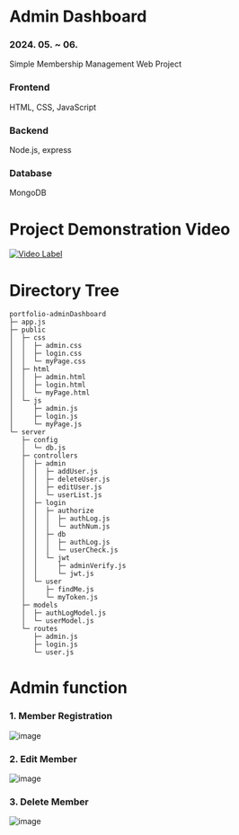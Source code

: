 # Admin Dashboard
### 2024. 05. ~ 06.
Simple Membership Management Web Project

### Frontend
HTML, CSS, JavaScript
### Backend
Node.js, express
### Database
MongoDB

# Project Demonstration Video
[![Video Label](http://img.youtube.com/vi/Bs_LhABboCw/0.jpg)](https://youtu.be/Bs_LhABboCw)

# Directory Tree
```
portfolio-adminDashboard
├─ app.js
├─ public
│  ├─ css
│  │  ├─ admin.css
│  │  ├─ login.css
│  │  └─ myPage.css
│  ├─ html
│  │  ├─ admin.html
│  │  ├─ login.html
│  │  └─ myPage.html
│  └─ js
│     ├─ admin.js
│     ├─ login.js
│     └─ myPage.js
└─ server
   ├─ config
   │  └─ db.js
   ├─ controllers
   │  ├─ admin
   │  │  ├─ addUser.js
   │  │  ├─ deleteUser.js
   │  │  ├─ editUser.js
   │  │  └─ userList.js
   │  ├─ login
   │  │  ├─ authorize
   │  │  │  ├─ authLog.js
   │  │  │  └─ authNum.js
   │  │  ├─ db
   │  │  │  ├─ authLog.js
   │  │  │  └─ userCheck.js
   │  │  └─ jwt
   │  │     ├─ adminVerify.js
   │  │     └─ jwt.js
   │  └─ user
   │     ├─ findMe.js
   │     └─ myToken.js
   ├─ models
   │  ├─ authLogModel.js
   │  └─ userModel.js
   └─ routes
      ├─ admin.js
      ├─ login.js
      └─ user.js

```

# Admin function
### 1. Member Registration
![image](https://github.com/dnslfkrh/portfolio-adminDashboard/assets/140808035/c26593bc-0e4e-42e5-acea-17cfe8a05e1f)

### 2. Edit Member
![image](https://github.com/dnslfkrh/portfolio-adminDashboard/assets/140808035/ea7c20b8-b1a5-4fca-9607-5efd08c23243)

### 3. Delete Member
![image](https://github.com/dnslfkrh/portfolio-adminDashboard/assets/140808035/5fec69dc-d17b-42e4-b40e-de6f07bfa7b1)
